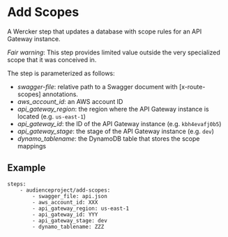 # Add Scopes

A Wercker step that updates a database with scope rules for an API Gateway instance.

*Fair warning*: This step provides limited value outside the very specialized scope that it was conceived in.

The step is parameterized as follows:

* *swagger-file*: relative path to a Swagger document with [x-route-scopes] annotations.
* *aws_account_id*: an AWS account ID
* *api_gateway_region*: the region where the API Gateway instance is located (e.g. `us-east-1`)
* *api_gateway_id*: the ID of the API Gateway instance (e.g. `kbh4evafj0b5`)
* *api_gateway_stage*: the stage of the API Gateway instance (e.g. `dev`)
* *dynamo_tablename*: the DynamoDB table that stores the scope mappings

## Example

```
steps:
    - audienceproject/add-scopes:
        - swagger_file: api.json
        - aws_account_id: XXX
        - api_gateway_region: us-east-1
        - api_gateway_id: YYY
        - api_gateway_stage: dev
        - dynamo_tablename: ZZZ
```
